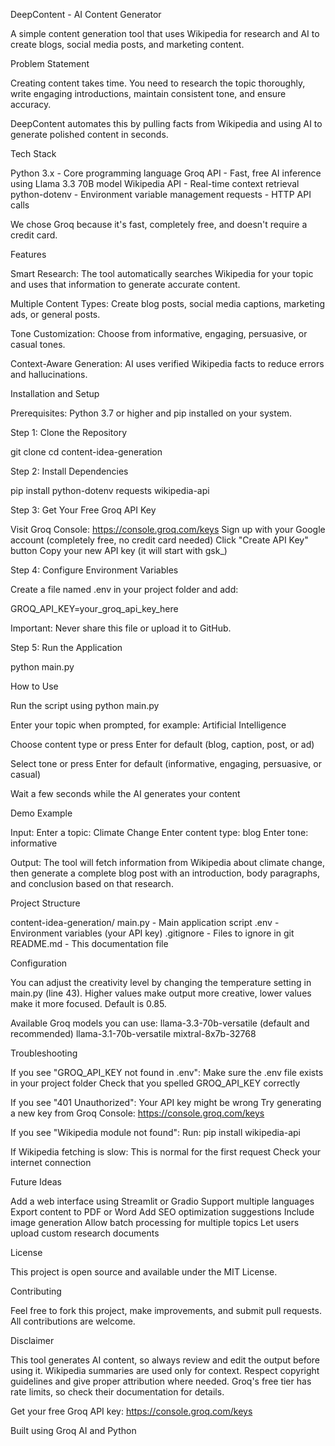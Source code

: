 DeepContent - AI Content Generator

A simple content generation tool that uses Wikipedia for research and AI to create blogs, social media posts, and marketing content.

Problem Statement

Creating content takes time. You need to research the topic thoroughly, write engaging introductions, maintain consistent tone, and ensure accuracy.

DeepContent automates this by pulling facts from Wikipedia and using AI to generate polished content in seconds.

Tech Stack

Python 3.x - Core programming language
Groq API - Fast, free AI inference using Llama 3.3 70B model
Wikipedia API - Real-time context retrieval
python-dotenv - Environment variable management
requests - HTTP API calls

We chose Groq because it's fast, completely free, and doesn't require a credit card.

Features

Smart Research: The tool automatically searches Wikipedia for your topic and uses that information to generate accurate content.

Multiple Content Types: Create blog posts, social media captions, marketing ads, or general posts.

Tone Customization: Choose from informative, engaging, persuasive, or casual tones.

Context-Aware Generation: AI uses verified Wikipedia facts to reduce errors and hallucinations.

Installation and Setup

Prerequisites: Python 3.7 or higher and pip installed on your system.

Step 1: Clone the Repository

git clone <your-repo-url>
cd content-idea-generation

Step 2: Install Dependencies

pip install python-dotenv requests wikipedia-api

Step 3: Get Your Free Groq API Key

Visit Groq Console: https://console.groq.com/keys
Sign up with your Google account (completely free, no credit card needed)
Click "Create API Key" button
Copy your new API key (it will start with gsk_)

Step 4: Configure Environment Variables

Create a file named .env in your project folder and add:

GROQ_API_KEY=your_groq_api_key_here

Important: Never share this file or upload it to GitHub.

Step 5: Run the Application

python main.py

How to Use

Run the script using python main.py

Enter your topic when prompted, for example: Artificial Intelligence

Choose content type or press Enter for default (blog, caption, post, or ad)

Select tone or press Enter for default (informative, engaging, persuasive, or casual)

Wait a few seconds while the AI generates your content

Demo Example

Input:
Enter a topic: Climate Change
Enter content type: blog
Enter tone: informative

Output:
The tool will fetch information from Wikipedia about climate change, then generate a complete blog post with an introduction, body paragraphs, and conclusion based on that research.

Project Structure

content-idea-generation/
    main.py - Main application script
    .env - Environment variables (your API key)
    .gitignore - Files to ignore in git
    README.md - This documentation file

Configuration

You can adjust the creativity level by changing the temperature setting in main.py (line 43). Higher values make output more creative, lower values make it more focused. Default is 0.85.

Available Groq models you can use:
llama-3.3-70b-versatile (default and recommended)
llama-3.1-70b-versatile
mixtral-8x7b-32768

Troubleshooting

If you see "GROQ_API_KEY not found in .env":
Make sure the .env file exists in your project folder
Check that you spelled GROQ_API_KEY correctly

If you see "401 Unauthorized":
Your API key might be wrong
Try generating a new key from Groq Console: https://console.groq.com/keys

If you see "Wikipedia module not found":
Run: pip install wikipedia-api

If Wikipedia fetching is slow:
This is normal for the first request
Check your internet connection

Future Ideas

Add a web interface using Streamlit or Gradio
Support multiple languages
Export content to PDF or Word
Add SEO optimization suggestions
Include image generation
Allow batch processing for multiple topics
Let users upload custom research documents

License

This project is open source and available under the MIT License.

Contributing

Feel free to fork this project, make improvements, and submit pull requests. All contributions are welcome.

Disclaimer

This tool generates AI content, so always review and edit the output before using it. Wikipedia summaries are used only for context. Respect copyright guidelines and give proper attribution where needed. Groq's free tier has rate limits, so check their documentation for details.

Get your free Groq API key: https://console.groq.com/keys

Built using Groq AI and Python

